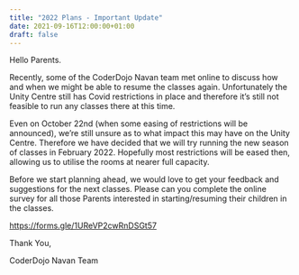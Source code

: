 ```yaml
---
title: "2022 Plans - Important Update"
date: 2021-09-16T12:00:00+01:00
draft: false
---
```


Hello Parents.

Recently, some of the CoderDojo Navan team met online to discuss how and when we
might be able to resume the classes again. Unfortunately the Unity Centre still
has Covid restrictions in place and therefore it’s still not feasible to run any
classes there at this time.

Even on October 22nd (when some easing of restrictions will be announced), we’re
still unsure as to what impact this may have on the Unity Centre. Therefore we
have decided that we will try running the new season of classes in February
2022. Hopefully most restrictions will be eased then, allowing us to utilise
the rooms at nearer full capacity.

Before we start planning ahead, we would love to get your feedback and
suggestions for the next classes. Please can you complete the online survey for
all those Parents interested in starting/resuming their children in the classes.

https://forms.gle/1UReVP2cwRnDSGt57

Thank You,

CoderDojo Navan Team

